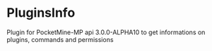 # PluginsInfo
Plugin for PocketMine-MP api 3.0.0-ALPHA10 to get informations on plugins, commands and permissions
